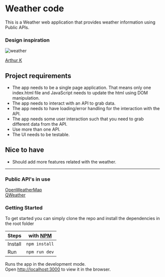 # Weather code

This is a Weather web application that provides weather information using Public APIs.

### Design inspiration
<img alt="weather" src="https://cdn.dribbble.com/users/2158940/screenshots/7118235/media/1ea59d43e8e99a529220bed091f8eb84.png?compress=1&resize=1200x900" />

[Arthur K](https://dribbble.com/thearthurk)

## Project requirements

* The app needs to be a single page application. That means only one index.html file and JavaScript needs to update the html using DOM manipulation.
* The app needs to interact with an API to grab data.
* The app needs to have loading/error handling for the interaction with the API.
* The app needs some user interaction such that you need to grab different data from the API.
* Use more than one API.
* The UI needs to be testable. 

## Nice to have

* Should add more features related with the weather.

<!-- blank line -->
----
<!-- blank line -->
### Public API's in use

[OpenWeatherMap](https://openweathermap.org/api) <br>
[QWeather](https://dev.qweather.com/en/)

### Getting Started

To get started you can simply clone the repo and install the dependencies in the root folder

| Steps   |with [NPM](https://www.npmjs.com/) |
| ------- | --------------------------------- | 
| Install |`npm install`                      |
| Run     |`npm run dev`                      |

Runs the app in the development mode.<br />
Open [http://localhost:3000](http://localhost:3000) to view it in the browser.

